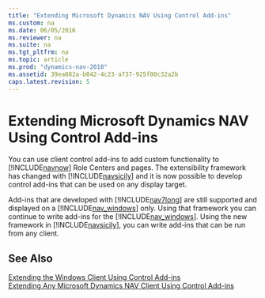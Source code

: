 ```yaml
---
title: "Extending Microsoft Dynamics NAV Using Control Add-ins"
ms.custom: na
ms.date: 06/05/2016
ms.reviewer: na
ms.suite: na
ms.tgt_pltfrm: na
ms.topic: article
ms.prod: "dynamics-nav-2018"
ms.assetid: 39ea882a-b042-4c23-a737-925f00c32a2b
caps.latest.revision: 5
---
```

# Extending Microsoft Dynamics NAV Using Control Add-ins
You can use client control add-ins to add custom functionality to [!INCLUDE[navnow](includes/navnow_md.md)] Role Centers and pages. The extensibility framework has changed with [!INCLUDE[navsicily](includes/navsicily_md.md)] and it is now possible to develop control add-ins that can be used on any display target.  
  
 Add-ins that are developed with [!INCLUDE[nav7long](includes/nav7long_md.md)] are still supported and displayed on a [!INCLUDE[nav_windows](includes/nav_windows_md.md)] only. Using that framework you can continue to write add-ins for the [!INCLUDE[nav_windows](includes/nav_windows_md.md)]. Using the new framework in [!INCLUDE[navsicily](includes/navsicily_md.md)], you can write add-ins that can be run from any client.  
  
## See Also  
 [Extending the Windows Client Using Control Add-ins](Extending-the-Windows-Client-Using-Control-Add-ins.md)   
 [Extending Any Microsoft Dynamics NAV Client Using Control Add-ins](Extending-Any-Microsoft-Dynamics-NAV-Client-Using-Control-Add-ins.md)  